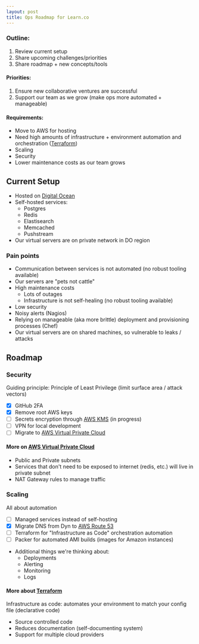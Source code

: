```yaml
---
layout: post
title: Ops Roadmap for Learn.co
---
```


### Outline:

1. Review current setup
2. Share upcoming challenges/priorities
3. Share roadmap + new concepts/tools

#### Priorities:

1. Ensure new collaborative ventures are successful
2. Support our team as we grow (make ops more automated + manageable)

#### Requirements:

- Move to AWS for hosting
- Need high amounts of infrastructure + environment automation and orchestration ([Terraform](https://www.terraform.io/))
- Scaling
- Security
- Lower maintenance costs as our team grows

## Current Setup

- Hosted on [Digital Ocean](https://www.digitalocean.com/)
- Self-hosted services:
  - Postgres
  - Redis
  - Elastisearch
  - Memcached
  - Pushstream
- Our virtual servers are on private network in DO region

### Pain points

- Communication between services is not automated (no robust tooling available)
- Our servers are "pets not cattle"
- High maintenance costs
  - Lots of outages
  - Infrastructure is not self-healing (no robust tooling available)
- Low security
- Noisy alerts (Nagios)
- Relying on manageable (aka more brittle) deployment and provisioning processes (Chef)
- Our virtual servers are on shared machines, so vulnerable to leaks / attacks

## Roadmap

### Security

Guiding principle: Principle of Least Privilege (limit surface area / attack vectors)

- [x] GitHub 2FA
- [x] Remove root AWS keys
- [ ] Secrets encryption through [AWS KMS](https://aws.amazon.com/kms/) (in progress)
- [ ] VPN for local development
- [ ] Migrate to [AWS Virtual Private Cloud](https://aws.amazon.com/vpc/)

#### More on [AWS Virtual Private Cloud](https://aws.amazon.com/vpc/)

- Public and Private subnets
- Services that don't need to be exposed to internet (redis, etc.) will live in private subnet
- NAT Gateway rules to manage traffic

### Scaling

All about automation

- [ ] Managed services instead of self-hosting
- [x] Migrate DNS from Dyn to [AWS Route 53](https://aws.amazon.com/route53/)
- [ ] Terraform for "Infrastructure as Code" orchestration automation
- [ ] Packer for automated AMI builds (images for Amazon instances)

- Additional things we're thinking about:
  - Deployments
  - Alerting
  - Monitoring
  - Logs

#### More about [Terraform](https://www.terraform.io/)

Infrastructure as code: automates your environment to match your config file (declarative code)

- Source controlled code
- Reduces documentation (self-documenting system)
- Support for multiple cloud providers
